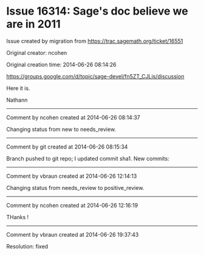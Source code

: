 # Issue 16314: Sage's doc believe we are in 2011

Issue created by migration from https://trac.sagemath.org/ticket/16551

Original creator: ncohen

Original creation time: 2014-06-26 08:14:26

https://groups.google.com/d/topic/sage-devel/fn5ZT_CJLjs/discussion

Here it is.

Nathann


---

Comment by ncohen created at 2014-06-26 08:14:37

Changing status from new to needs_review.


---

Comment by git created at 2014-06-26 08:15:34

Branch pushed to git repo; I updated commit sha1. New commits:


---

Comment by vbraun created at 2014-06-26 12:14:13

Changing status from needs_review to positive_review.


---

Comment by ncohen created at 2014-06-26 12:16:19

THanks !


---

Comment by vbraun created at 2014-06-26 19:37:43

Resolution: fixed
